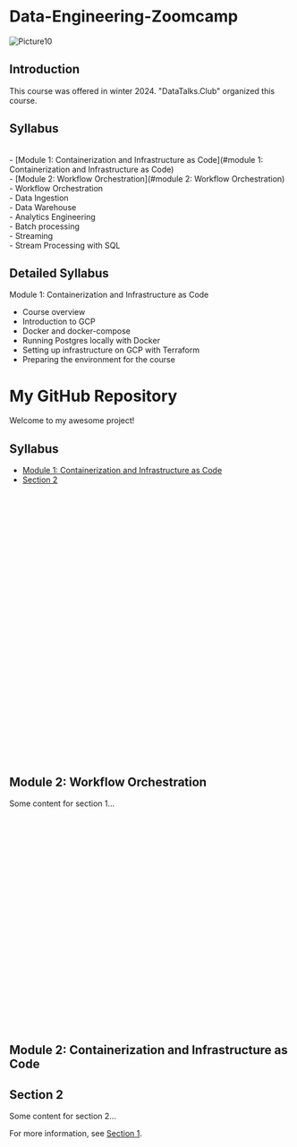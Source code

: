 # Data-Engineering-Zoomcamp


![Picture10](https://github.com/AFARNOOD/Data-Engineering-Zoomcamp/assets/145398892/d73329d9-af29-4abd-adb1-6f6fd544e45a)


## Introduction

This course was offered in winter 2024. "DataTalks.Club" organized this course.


## Syllabus
<br> - [Module 1: Containerization and Infrastructure as Code](#module 1: Containerization and Infrastructure as Code)
<br> - [Module 2: Workflow Orchestration](#module 2: Workflow Orchestration)
<br> - Workflow Orchestration
<br> - Data Ingestion
<br> - Data Warehouse
<br> - Analytics Engineering
<br> - Batch processing
<br> - Streaming
<br> - Stream Processing with SQL

## Detailed Syllabus
Module 1: Containerization and Infrastructure as Code <a name="Module 1: Containerization and Infrastructure as Code"></a>
* Course overview
* Introduction to GCP
* Docker and docker-compose
* Running Postgres locally with Docker
* Setting up infrastructure on GCP with Terraform
* Preparing the environment for the course


# My GitHub Repository

Welcome to my awesome project!

## Syllabus

- [Module 1: Containerization and Infrastructure as Code](#section-1)
- [Section 2](#section-2)
<br>
<br>
<br>
<br>
<br>
<br>
<br>
<br>
<br>
<br>
<br>
<br>
<br>
<br>
<br>
<br>
<br>
<br>
<br>
<br>
<br>
<br>
<br>
<br>
<br>
<br>
<br>
<br>















## Module 2: Workflow Orchestration <a name="Module 2: Workflow Orchestration"></a>

Some content for section 1...
<br>
<br>
<br>
<br>
<br>
<br>
<br>
<br>
<br>
<br>
<br>
<br>
<br>
<br>
<br>
<br>
<br>
<br>
<br>
<br>
<br>
<br>
<br>
<br>
## Module 2: Containerization and Infrastructure as Code <a name="section-1"></a>













## Section 2 <a name="section-2"></a>

Some content for section 2...

For more information, see [Section 1](#section-1).

